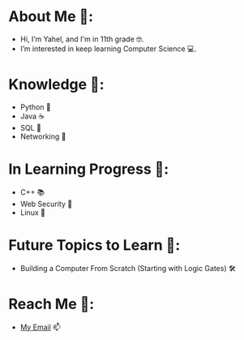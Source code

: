 # About Me 🧐:
- Hi, I’m Yahel, and I'm in 11th grade 🤓. 
- I’m interested in keep learning Computer Science 💻.

# Knowledge 🧠:
- Python 🐍
- Java ☕
- SQL 📂
- Networking 📲

# In Learning Progress 📃:
- C++ 📚
- Web Security 🔐
- Linux 🦜

# Future Topics to Learn 📌:
- Building a Computer From Scratch (Starting with Logic Gates) 🛠

# Reach Me 📩:
- [My Email](yahelhp@gmail.com) 📫

<!---
YahelB05/YahelB05 is a ✨ special ✨ repository because its `README.md` (this file) appears on your GitHub profile.
You can click the Preview link to take a look at your changes.
--->
